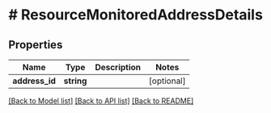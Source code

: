 # # ResourceMonitoredAddressDetails

## Properties

Name | Type | Description | Notes
------------ | ------------- | ------------- | -------------
**address_id** | **string** |  | [optional]

[[Back to Model list]](../../README.md#models) [[Back to API list]](../../README.md#endpoints) [[Back to README]](../../README.md)

